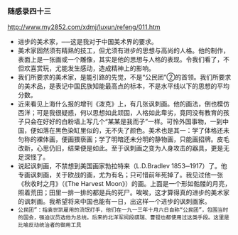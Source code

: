 ### 随感录四十三
http://www.my2852.com/xdmj/luxun/refeng/011.htm
- 进步的美术家，──这是我对于中国美术界的要求。
- 美术家固然须有精熟的技工，但尤须有进步的思想与高尚的人格。他的制作，表面上是一张画或一个雕像，其实是他的思想与人格的表现。令我们看了，不但欢喜赏玩，尤能发生感动，造成精神上的影响。
- 我们所要求的美术家，是能引路的先觉，不是“公民团”②的首领。我们所要求的美术品，是表记中国民族知能最高点的标本，不是水平线以下的思想的平均分数。
- 近来看见上海什么报的增刊《泼克》上，有几张讽刺画。他的画法，倒也模仿西洋；可是我很疑惑，何以思想如此顽固，人格如此卑劣，竟同没有教育的孩子只会在好好的白粉墙上写几个“某某是我而子”一样。可怜外国事物，一到中国，便如落在黑色染缸里似的，无不失了颜色。美术也是其一：学了体格还未匀称的裸体画，便画猥亵画；学了明暗还未分明的静物画，只能画招牌。皮毛改新，心思仍旧，结果便是如此。至于讽刺画之变为人身攻击的器具，更是无足深怪了。
- 说起讽刺画，不禁想到美国画家勃拉特来（L.D.Bradlev 1853─1917）了。他专画讽刺画，关于欧战的画，尤为有名；只可惜前年死掉了。我见过他一张《秋收时之月》（《The Harvest Moon》）的画。上面是一个形如骷髅的月亮，照着荒田；田里一排一排的都是兵的死尸。唉唉，这才算得真的进步的美术家的讽刺画。我希望将来中国也能有一日，出这样一个进步的讽刺画家。
- `公民团”：指袁世凯雇用的流氓打手，他们在一九一三年十月六日自称“公民团”，包围当时的国会，强迫议员选他为总统。后来的北洋军阀段祺瑞、曹锟也都使用过这类手段。这里是比喻反动统治者的御用工具`